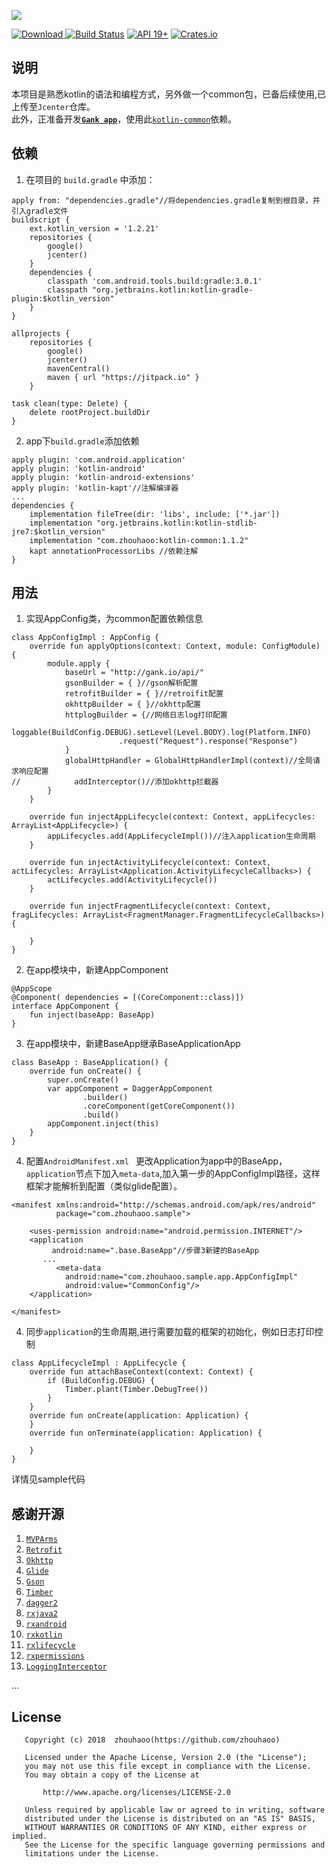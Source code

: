 ![](screenshot/logo.png)

[ ![Download](https://api.bintray.com/packages/zhouhaoo/android/kotlin-common/images/download.svg) ](https://bintray.com/zhouhaoo/android/kotlin-common/_latestVersion)
[![Build Status](https://travis-ci.org/zhouhaoo/kotlin-common.svg?branch=master)](https://travis-ci.org/zhouhaoo/kotlin-common)
[![API 19+](https://img.shields.io/badge/API-19%2B-yellowgreen.svg)](https://github.com/zhouhaoo/kotlin-common)
[![Crates.io](https://img.shields.io/crates/l/rustc-serialize.svg)](https://github.com/zhouhaoo/kotlin-common#license)

## 说明
本项目是熟悉kotlin的语法和编程方式，另外做一个common包，已备后续使用,已上传至` Jcenter `仓库。
<br/>此外，正准备开发[**`Gank app`**](https://github.com/zhouhaoo/Gank)，使用此[`kotlin-common`](https://github.com/zhouhaoo/kotlin-common#%E4%BE%9D%E8%B5%96)依赖。
## 依赖
1. 在项目的 `build.gradle` 中添加：

```
apply from: "dependencies.gradle"//将dependencies.gradle复制到根目录，并引入gradle文件
buildscript {
    ext.kotlin_version = '1.2.21'
    repositories {
        google()
        jcenter()
    }
    dependencies {
        classpath 'com.android.tools.build:gradle:3.0.1'
        classpath "org.jetbrains.kotlin:kotlin-gradle-plugin:$kotlin_version"
    }
}

allprojects {
    repositories {
        google()
        jcenter()
        mavenCentral()
        maven { url "https://jitpack.io" }
    }

task clean(type: Delete) {
    delete rootProject.buildDir
}  
```

2. app下`build.gradle`添加依赖

```
apply plugin: 'com.android.application'
apply plugin: 'kotlin-android'
apply plugin: 'kotlin-android-extensions'
apply plugin: 'kotlin-kapt'//注解编译器
...
dependencies {
    implementation fileTree(dir: 'libs', include: ['*.jar'])
    implementation "org.jetbrains.kotlin:kotlin-stdlib-jre7:$kotlin_version"
    implementation "com.zhouhaoo:kotlin-common:1.1.2"
    kapt annotationProcessorLibs //依赖注解
}
```

## 用法

1. 实现AppConfig类，为common配置依赖信息

```
class AppConfigImpl : AppConfig {
    override fun applyOptions(context: Context, module: ConfigModule) {
        module.apply {
            baseUrl = "http://gank.io/api/"
            gsonBuilder = { }//gson解析配置
            retrofitBuilder = { }//retroifit配置
            okhttpBuilder = { }//okhttp配置
            httplogBuilder = {//网络日志log打印配置
                loggable(BuildConfig.DEBUG).setLevel(Level.BODY).log(Platform.INFO)
                        .request("Request").response("Response")
            }
            globalHttpHandler = GlobalHttpHandlerImpl(context)//全局请求响应配置
//            addInterceptor()//添加okhttp拦截器
        }
    }

    override fun injectAppLifecycle(context: Context, appLifecycles: ArrayList<AppLifecycle>) {
        appLifecycles.add(AppLifecycleImpl())//注入application生命周期
    }

    override fun injectActivityLifecycle(context: Context, actLifecycles: ArrayList<Application.ActivityLifecycleCallbacks>) {
        actLifecycles.add(ActivityLifecycle())
    }

    override fun injectFragmentLifecycle(context: Context, fragLifecycles: ArrayList<FragmentManager.FragmentLifecycleCallbacks>) {

    }
}
```
2. 在app模块中，新建AppComponent

```
@AppScope
@Component( dependencies = [(CoreComponent::class)])
interface AppComponent {
    fun inject(baseApp: BaseApp)
}
```

3. 在app模块中，新建BaseApp继承BaseApplicationApp

```
class BaseApp : BaseApplication() {
    override fun onCreate() {
        super.onCreate()
        var appComponent = DaggerAppComponent
                .builder()
                .coreComponent(getCoreComponent())
                .build()
        appComponent.inject(this)
    }
}
```
4. 配置`AndroidManifest.xml ` 更改Application为app中的BaseApp，`application`节点下加入`meta-data`,加入第一步的AppConfigImpl路径，这样框架才能解析到配置（类似glide配置）。

```
<manifest xmlns:android="http://schemas.android.com/apk/res/android"
          package="com.zhouhaoo.sample">

    <uses-permission android:name="android.permission.INTERNET"/>
    <application
         android:name=".base.BaseApp"//步骤3新建的BaseApp
       ...
          <meta-data
            android:name="com.zhouhaoo.sample.app.AppConfigImpl"
            android:value="CommonConfig"/>
    </application>

</manifest>
```

4. 同步`application`的生命周期,进行需要加载的框架的初始化，例如日志打印控制

```
class AppLifecycleImpl : AppLifecycle {
    override fun attachBaseContext(context: Context) {
        if (BuildConfig.DEBUG) {
            Timber.plant(Timber.DebugTree())
        }
    }
    override fun onCreate(application: Application) {
    }
    override fun onTerminate(application: Application) {

    }
}
```


>
详情见sample代码

## 感谢开源

1. [`MVPArms`](https://github.com/JessYanCoding/MVPArms)
2. [`Retrofit`](http://square.github.io/retrofit/)
3. [`Okhttp`](http://square.github.io/okhttp/)
4. [`Glide`](https://github.com/bumptech/glide)
5. [`Gson`](https://github.com/google/gson)
6. [`Timber`](https://github.com/JakeWharton/timber)
7. [`dagger2`](https://github.com/google/dagger)
8. [`rxjava2`](https://github.com/ReactiveX/RxJava)
9. [`rxandroid`](https://github.com/ReactiveX/RxAndroid)
10. [`rxkotlin`](https://github.com/ReactiveX/RxKotlin)
11. [`rxlifecycle`](https://github.com/trello/RxLifecycle) 
12. [`rxpermissions`](https://github.com/tbruyelle/RxPermissions) 
13. [`LoggingInterceptor`](https://github.com/ihsanbal/LoggingInterceptor)

...

## License
```
   Copyright (c) 2018  zhouhaoo(https://github.com/zhouhaoo)
 
   Licensed under the Apache License, Version 2.0 (the "License");
   you may not use this file except in compliance with the License.
   You may obtain a copy of the License at
 
       http://www.apache.org/licenses/LICENSE-2.0
 
   Unless required by applicable law or agreed to in writing, software
   distributed under the License is distributed on an "AS IS" BASIS,
   WITHOUT WARRANTIES OR CONDITIONS OF ANY KIND, either express or implied.
   See the License for the specific language governing permissions and
   limitations under the License.
```